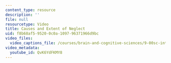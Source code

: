 ```yaml
---
content_type: resource
description: ''
file: null
resourcetype: Video
title: Causes and Extent of Neglect
uid: f8b68af5-9520-0c0a-1097-96371966d9bc
video_files:
  video_captions_file: /courses/brain-and-cognitive-sciences/9-00sc-introduction-to-psychology-fall-2011/consciousness/causes-and-extent-of-neglect/QvK6YdFKMY8.vtt
video_metadata:
  youtube_id: QvK6YdFKMY8
---
```

